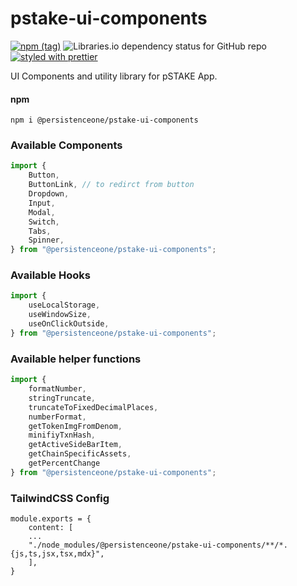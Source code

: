 # pstake-ui-components

[![npm (tag)](https://img.shields.io/npm/v/@persistenceone/pstake-ui-components)](https://www.npmjs.com/package/@persistenceone/pstake-ui-components)
![Libraries.io dependency status for GitHub repo](https://img.shields.io/librariesio/github/persistenceOne/pstake-ui-components)
[![styled with prettier](https://img.shields.io/badge/styled_with-prettier-ff69b4.svg)](https://github.com/prettier/prettier)

UI Components and utility library for pSTAKE App.

#### npm

```shell
npm i @persistenceone/pstake-ui-components
```

### Available Components

```ts
import {
    Button, 
    ButtonLink, // to redirct from button
    Dropdown,
    Input, 
    Modal, 
    Switch,
    Tabs,
    Spinner,
} from "@persistenceone/pstake-ui-components";
```

### Available Hooks

```ts
import {
    useLocalStorage, 
    useWindowSize,
    useOnClickOutside,
} from "@persistenceone/pstake-ui-components";
```

### Available helper functions

```ts
import {
    formatNumber,
    stringTruncate,
    truncateToFixedDecimalPlaces,
    numberFormat,
    getTokenImgFromDenom,
    minifiyTxnHash,
    getActiveSideBarItem,
    getChainSpecificAssets,
    getPercentChange
} from "@persistenceone/pstake-ui-components";
```
### TailwindCSS Config

```tsconst tailwindConf = require("@persistenceone/pstake-ui-components");
module.exports = {
    content: [
    ...
    "./node_modules/@persistenceone/pstake-ui-components/**/*.{js,ts,jsx,tsx,mdx}",
    ],
}
```
